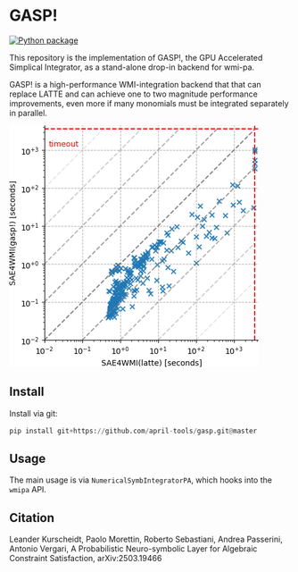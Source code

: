 # GASP!
[![Python package](https://github.com/april-tools/gasp/actions/workflows/python-package.yml/badge.svg)](https://github.com/april-tools/gasp/actions/workflows/python-package.yml)

This repository is the implementation of GASP!, the GPU Accelerated Simplical Integrator, as a stand-alone drop-in backend for wmi-pa.

GASP! is a high-performance WMI-integration backend that that can replace LATTE and can achieve one to two magnitude performance improvements, even more if many monomials must be integrated separately in parallel.

![gasp_vs_latte](imgs/scatter.png)

## Install

Install via git:

```python
pip install git+https://github.com/april-tools/gasp.git@master
```

## Usage

The main usage is via `NumericalSymbIntegratorPA`, which hooks into the `wmipa` API.

## Citation

Leander Kurscheidt, Paolo Morettin, Roberto Sebastiani, Andrea Passerini, Antonio Vergari, A Probabilistic Neuro-symbolic Layer for Algebraic Constraint Satisfaction, arXiv:2503.19466
